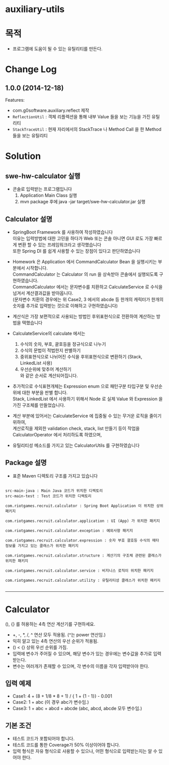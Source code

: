 auxiliary-utils
===============

# 목적
- 프로그램에 도움이 될 수 있는 유틸리티를 만든다.

Change Log
==========

## 1.0.0 (2014-12-18)

Features:
  - com.g0software.auxiliary.reflect 제작
  - `ReflectionUtil` : 객체 리플렉션을 통해 내부 Value 들을 보는 기능을 가진 유틸리티
  - `StackTraceUtil` : 현재 자리에서의 StackTrace 나 Method Call 을 한 Method 들을 보는 유틸리티


# Solution

## swe-hw-calculator 실행
* 콘솔로 입력받는 프로그램입니다 <br/>
  1. Application Main Class 실행
  2. mvn package 후에 java -jar target/swe-hw-calculator.jar 실행

## Calculator 설명
* SpringBoot Framework 를 사용하여 작성하였습니다 <br/>
이유는 입력방법에 대한 고민을 하다가 Web 또는 콘솔 아니면 GUI 로도 가장 빠르게 변환 할 수 있는 프레임워크라고 생각했습니다 <br/>
또한 Spring DI 를 쉽게 사용할 수 있는 장점이 있다고 판단하였습니다 <br/>

* Homework 은 Application 에서 CommandCalculator Bean 을 실행시키는 부분에서 시작합니다. <br/>
CommandCalculator 는 Calculator 의 run 을 상속받아 콘솔에서 실행되도록 구현하였습니다. <br/>
CommandCalculator 에서는 문자변수를 치환하고 CalculateService 로 수식을 넘겨서 계산결과값을 받아옵니다. <br/>
(문자변수 치환의 경우에는 위 Case2, 3 에서의 abcde 등 한개의 캐릭터가 한개의 숫자를 추가로 입력받는 것으로 이해하고 구현하였습니다) <br/>

* 계산식은 가장 보편적으로 사용되는 방법인 후위표현식으로 전환하여 계산하는 방법을 택했습니다 <br/>

* CalculateService의 calculate 에서는
    1. 수식의 숫자, 부호, 괄호등을 정규식으로 나누기
    2. 수식의 문법이 적법한지 판별하기
    3. 중위표현식으로 나뉘어진 수식을 후위표현식으로 변환하기 (Stack, LinkedList 사용)
    4. 우선순위에 맞추어 계산하기
 <br/>와 같은 순서로 계산되어집니다.

* 추가적으로 수식표현개체는 Expression enum 으로 패턴구분 타입구분 및 우선순위에 대한 부분을 판별 합니다. <br/>
    Stack, LinkedList 에서 사용하기 위해서 Node 로 실제 Value 와 Expression 을 가진 구조체를 만들었습니다. <br/>

* 계산 부분에 있어서는 CalculateService 에 집중될 수 있는 무거운 로직을 줄이기 위하여, <br/>
    계산로직을 제외한 validation check, stack, list 만들기 등이 작업을 CalculatorOperator 에서 처리하도록 하였으며, <br/>

* 유틸리티성 메소드를 가지고 있는 CalculatorUtils 를 구현하였습니다 <br/>

## Package 설명 
* 표준 Maven 디렉토리 구조를 가지고 있습니다 <br/>
<pre><code>
src-main-java : Main Java 코드가 위치한 디렉토리
src-main-test : Test 코드가 위치한 디렉토리

com.riotgames.recruit.calculator : Spring Boot Application 이 위치한 상위 패키지<br/>
com.riotgames.recruit.calculator.application : UI (App) 가 위치한 패키지<br/>
com.riotgames.recruit.calculator.exception : 예외사항 패키지<br/>
com.riotgames.recruit.calculator.expression : 숫자 부호 괄호등 수식의 메타 정보를 가지고 있는 클래스가 위치한 패키지<br/>
com.riotgames.recruit.calculator.structure : 계산기의 구조체 관련된 클래스가 위치한 패키지 <br/>
com.riotgames.recruit.calculator.service : 비지니스 로직이 위치한 패키지<br/>
com.riotgames.recruit.calculator.utility : 유틸리티성 클래스가 위치한 패키지 <br/>
</code></pre>

---

# Calculator
(), {} 를 허용하는 4측 연산 계산기를 구현하세요.

* +, -, *, /, ^ 연산 모두 적용됨. (^는 power 연산임.)
* 익히 알고 있는 4측 연산의 우선 순위가 적용됨.
* () < {} 상위 우선 순위를 가짐.
* 입력에 변수가 주어질 수 있으며, 해당 변수가 있는 경우에는 변수값을 추가로 입력받는다.
* 변수는 여러개가 존재할 수 있으며, 각 변수의 이름을 각자 입력받아야 한다.


## 입력 예제
* Case1: 4 + (8 + 1/8 * 8 + 1) / { 1 + {1 - 1}} - 0.001
* Case2: 1 + abc (이 경우 abc가 변수임.)
* Case3: 1 + abc + abcd + abcde (abc, abcd, abcde 모두 변수임.)

## 기본 조건
* 테스트 코드가 포함되어야 합니다.
* 테스트 코드를 통한 Coverage가 50% 이상이어야 합니다.
* 입력 형식은 자유 형식으로 사용할 수 있으나, 어떤 형식으로 입력받는지는 알 수 있어야 한다.





